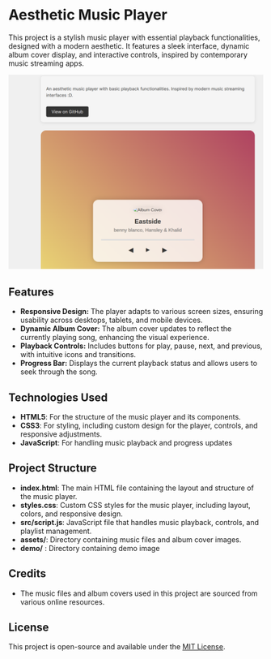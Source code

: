 # Aesthetic Music Player

This project is a stylish music player with essential playback functionalities, designed with a modern aesthetic. It features a sleek interface, dynamic album cover display, and interactive controls, inspired by contemporary music streaming apps.

![Demo Image](./demo/music_player.jpeg)
## Features

- **Responsive Design:** The player adapts to various screen sizes, ensuring usability across desktops, tablets, and mobile devices.
- **Dynamic Album Cover:** The album cover updates to reflect the currently playing song, enhancing the visual experience.
- **Playback Controls:** Includes buttons for play, pause, next, and previous, with intuitive icons and transitions.
- **Progress Bar:** Displays the current playback status and allows users to seek through the song.

## Technologies Used

- **HTML5**: For the structure of the music player and its components.
- **CSS3**: For styling, including custom design for the player, controls, and responsive adjustments.
- **JavaScript**: For handling music playback and progress updates


## Project Structure

- **index.html**: The main HTML file containing the layout and structure of the music player.
- **styles.css**: Custom CSS styles for the music player, including layout, colors, and responsive design.
- **src/script.js**: JavaScript file that handles music playback, controls, and playlist management.
- **assets/**: Directory containing music files and album cover images.
- **demo/** : Directory containing demo image

## Credits

- The music files and album covers used in this project are sourced from various online resources.

## License

This project is open-source and available under the [MIT License](LICENSE).
